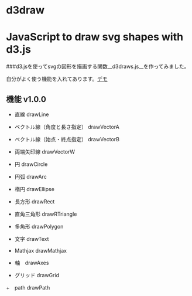 d3draw
======

# JavaScript to draw svg shapes with d3.js 

###d3.jsを使ってsvgの図形を描画する関数__d3draws.js__を作ってみました。

自分がよく使う機能を入れてあります。[デモ](http://koyamatch.com/d3/svg/shapes/d3drawsjs.html)

## 機能 v1.0.0

 + 直線 drawLine 

 + ベクトル線（角度と長さ指定） drawVectorA 

 + ベクトル線（始点・終点指定） drawVectorB 

 + 両端矢印線 drawVectorW 

 + 円 drawCircle 

 + 円弧 drawArc 

 + 楕円 drawEllipse 

 + 長方形 drawRect 

 + 直角三角形 drawRTriangle 

 + 多角形 drawPolygon 

 + 文字 drawText 

 + Mathjax drawMathjax 

 + 軸　drawAxes

 + グリッド drawGrid
 
 +　path drawPath 
 
